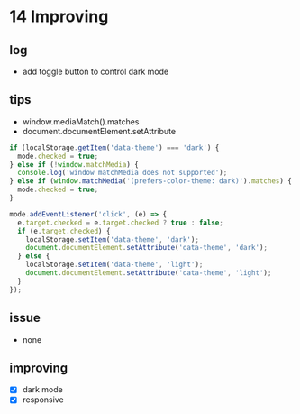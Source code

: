 # 14 Improving

## log

- add toggle button to control dark mode

## tips

- window.mediaMatch().matches
- document.documentElement.setAttribute

```javascript
if (localStorage.getItem('data-theme') === 'dark') {
  mode.checked = true;
} else if (!window.matchMedia) {
  console.log('window matchMedia does not supported');
} else if (window.matchMedia('(prefers-color-theme: dark)').matches) {
  mode.checked = true;
}

mode.addEventListener('click', (e) => {
  e.target.checked = e.target.checked ? true : false;
  if (e.target.checked) {
    localStorage.setItem('data-theme', 'dark');
    document.documentElement.setAttribute('data-theme', 'dark');
  } else {
    localStorage.setItem('data-theme', 'light');
    document.documentElement.setAttribute('data-theme', 'light');
  }
});
```

## issue

- none

## improving

- [x] dark mode
- [x] responsive
